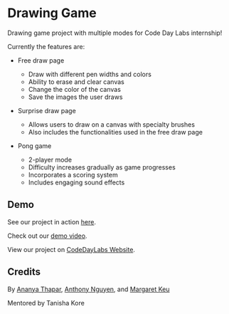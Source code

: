 # Drawing Game

Drawing game project with multiple modes for Code Day Labs internship!

Currently the features are:

- Free draw page

  - Draw with different pen widths and colors
  - Ability to erase and clear canvas
  - Change the color of the canvas
  - Save the images the user draws

- Surprise draw page

  - Allows users to draw on a canvas with specialty brushes
  - Also includes the functionalities used in the free draw page

- Pong game
  - 2-player mode
  - Difficulty increases gradually as game progresses
  - Incorporates a scoring system
  - Includes engaging sound effects

## Demo

See our project in action [here](https://drawing-game.athapar24.repl.co/).

Check out our [demo video](https://drive.google.com/file/d/1JuCivRnTjQrWeVL52uFk2Ka7nrIOZtgj/view?usp=sharing).

View our project on [CodeDayLabs Website](https://showcase.codeday.org/project/ckqtyhwvo91771810qu4k1dzse4).

## Credits

By [Ananya Thapar](https://www.linkedin.com/in/ananya-thapar-b79737211/), [Anthony Nguyen](https://www.linkedin.com/in/anthony-nguyen-185aa5218), and [Margaret Keu](mailto:margaretkeu@hotmail.com)

Mentored by Tanisha Kore

